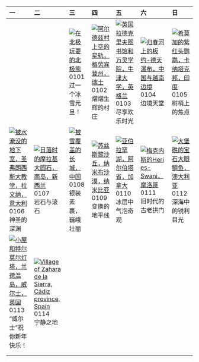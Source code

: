 | 一                                                                                                                                                                                                      | 二                                                                                                                                                                                                                       | 三                                                                                                                                                                                           | 四                                                                                                                                                                                                    | 五                                                                                                                                                                                                  | 六                                                                                                                                                                                                  | 日                                                                                                                                                                                          |
|:-------------------------------------------------------------------------------------------------------------------------------------------------------------------------------------------------------|:------------------------------------------------------------------------------------------------------------------------------------------------------------------------------------------------------------------------|:--------------------------------------------------------------------------------------------------------------------------------------------------------------------------------------------|:-----------------------------------------------------------------------------------------------------------------------------------------------------------------------------------------------------|:---------------------------------------------------------------------------------------------------------------------------------------------------------------------------------------------------|:---------------------------------------------------------------------------------------------------------------------------------------------------------------------------------------------------|:-------------------------------------------------------------------------------------------------------------------------------------------------------------------------------------------|
|                                                                                                                                                                                                        |                                                                                                                                                                                                                         | [![](https://www.bing.com/th?id=OHR.PolarBearSwim_ZH-CN1000349057_320x240.jpg '在北极玩耍的北极熊')](https://www.bing.com/th?id=OHR.PolarBearSwim_ZH-CN1000349057_UHD.jpg)<br>0101<br>过一个冰雪元旦！       | [![](https://www.bing.com/th?id=OHR.ArdezSwitzerland_ZH-CN5605305240_320x240.jpg '阿尔德兹村上空的星轨，格劳宾登州，瑞士')](https://www.bing.com/th?id=OHR.ArdezSwitzerland_ZH-CN5605305240_UHD.jpg)<br>0102<br>熠熠生辉的村庄 | [![](https://www.bing.com/th?id=OHR.TolkienOxford_ZH-CN6331694590_320x240.jpg '英国拉德克里夫图书馆和万灵学院，牛津大学，英格兰')](https://www.bing.com/th?id=OHR.TolkienOxford_ZH-CN6331694590_UHD.jpg)<br>0103<br>尽享欢乐时光 | [![](https://www.bing.com/th?id=OHR.VietnamFalls_ZH-CN9659529108_320x240.jpg '归春河上的板约-德天瀑布，中国与越南边境')](https://www.bing.com/th?id=OHR.VietnamFalls_ZH-CN9659529108_UHD.jpg)<br>0104<br>边境天堂         | [![](https://www.bing.com/th?id=OHR.PlumParakeet_ZH-CN0311942558_320x240.jpg '希莫加的紫红头鹦鹉，卡纳塔克邦，印度')](https://www.bing.com/th?id=OHR.PlumParakeet_ZH-CN0311942558_UHD.jpg)<br>0105<br>树梢上的焦点 |
| [![](https://www.bing.com/th?id=OHR.RavennaBasilica_ZH-CN1406474730_320x240.jpg '被水淹没的地下室，圣弗朗西斯大教堂，拉文纳，意大利')](https://www.bing.com/th?id=OHR.RavennaBasilica_ZH-CN1406474730_UHD.jpg)<br>0106<br>神圣的深渊 | [![](https://www.bing.com/th?id=OHR.BouldersNZ_ZH-CN6750253580_320x240.jpg '日落时的摩拉基大圆石，南岛，新西兰')](https://www.bing.com/th?id=OHR.BouldersNZ_ZH-CN6750253580_UHD.jpg)<br>0107<br>岩石与滚石                                    | [![](https://www.bing.com/th?id=OHR.GreatWallStairs_ZH-CN4045949792_320x240.jpg '被雪覆盖的长城，中国')](https://www.bing.com/th?id=OHR.GreatWallStairs_ZH-CN4045949792_UHD.jpg)<br>0108<br>银装素裹，巍峨壮丽 | [![](https://www.bing.com/th?id=OHR.NamibiaDunes_ZH-CN5102483490_320x240.jpg '苏丝斯黎沙丘，纳米布沙漠，纳米比亚')](https://www.bing.com/th?id=OHR.NamibiaDunes_ZH-CN5102483490_UHD.jpg)<br>0109<br>变换的地平线            | [![](https://www.bing.com/th?id=OHR.BubbleLake_ZH-CN7146244555_320x240.jpg '亚伯拉罕湖，阿尔伯塔省，加拿大')](https://www.bing.com/th?id=OHR.BubbleLake_ZH-CN7146244555_UHD.jpg)<br>0110<br>冰层中气泡奇观               | [![](https://www.bing.com/th?id=OHR.MeknesMorocco_ZH-CN7953910585_320x240.jpg '梅克内斯的Heri es-Swani，摩洛哥')](https://www.bing.com/th?id=OHR.MeknesMorocco_ZH-CN7953910585_UHD.jpg)<br>0111<br>旧时代的古老拱门 | [![](https://www.bing.com/th?id=OHR.CrescentTail_ZH-CN8283248964_320x240.jpg '大堡礁的宝石大眼鲷鱼，澳大利亚')](https://www.bing.com/th?id=OHR.CrescentTail_ZH-CN8283248964_UHD.jpg)<br>0112<br>深海中的锐利目光  |
| [![](https://www.bing.com/th?id=OHR.CoastalWales_ZH-CN9113929287_320x240.jpg '小屋和特尔莫尔灯塔，兰德温岛，威尔士，英国')](https://www.bing.com/th?id=OHR.CoastalWales_ZH-CN9113929287_UHD.jpg)<br>0113<br>“威尔士”祝你新年快乐！    | [![](https://www.bing.com/th?id=OHR.CadizSpain_ZH-CN0032172399_320x240.jpg 'Village of Zahara de la Sierra, Cádiz province, Spain')](https://www.bing.com/th?id=OHR.CadizSpain_ZH-CN0032172399_UHD.jpg)<br>0114<br>宁静之地 |                                                                                                                                                                                             |                                                                                                                                                                                                      |                                                                                                                                                                                                    |                                                                                                                                                                                                    |                                                                                                                                                                                            |
|                                                                                                                                                                                                        |                                                                                                                                                                                                                         |                                                                                                                                                                                             |                                                                                                                                                                                                      |                                                                                                                                                                                                    |                                                                                                                                                                                                    |                                                                                                                                                                                            |
|                                                                                                                                                                                                        |                                                                                                                                                                                                                         |                                                                                                                                                                                             |                                                                                                                                                                                                      |                                                                                                                                                                                                    |                                                                                                                                                                                                    |                                                                                                                                                                                            |